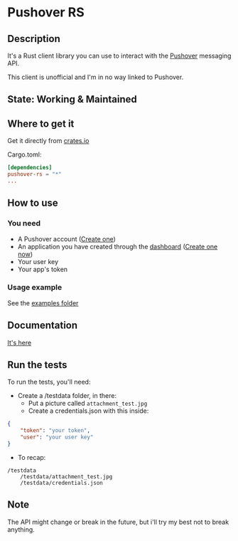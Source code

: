 # Pushover RS
## Description
It's a Rust client library you can use to interact with the [Pushover](https://www.pushover.net/) messaging API.

This client is unofficial and I'm in no way linked to Pushover.

## State: Working & Maintained

## Where to get it
Get it directly from [crates.io](https://crates.io/crates/pushover-rs)

Cargo.toml:
```Cargo.toml
[dependencies]
pushover-rs = "*"
...
```

## How to use
### You need
* A Pushover account ([Create one](https://pushover.net/signup))
* An application you have created through the [dashboard](https://www.pushover.net/) ([Create one now](https://pushover.net/apps/build))
* Your user key
* Your app's token

### Usage example
See the [examples folder](/examples)

## Documentation
[It's here](https://docs.rs/pushover-rs/latest/)

## Run the tests
To run the tests, you'll need:
- Create a /testdata folder, in there:
    - Put a picture called `attachment_test.jpg`
    - Create a credentials.json with this inside:
```json
{
    "token": "your token",
    "user": "your user key"
}
```
- To recap:
```
/testdata
    /testdata/attachment_test.jpg
    /testdata/credentials.json
```

## Note
The API might change or break in the future, but i'll try my best not to break anything.
